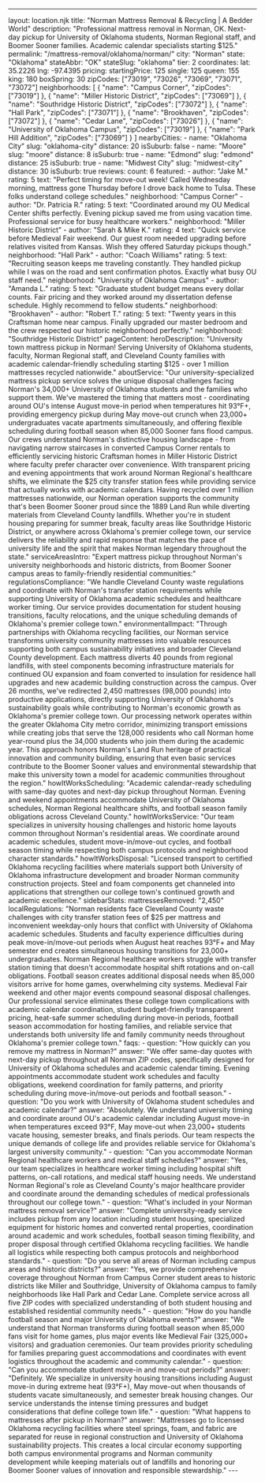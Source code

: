 ---
layout: location.njk
title: "Norman Mattress Removal & Recycling | A Bedder World"
description: "Professional mattress removal in Norman, OK. Next-day pickup for University of Oklahoma students, Norman Regional staff, and Boomer Sooner families. Academic calendar specialists starting $125."
permalink: "/mattress-removal/oklahoma/norman/"
city: "Norman" state: "Oklahoma" stateAbbr: "OK" stateSlug: "oklahoma" tier: 2 coordinates: lat: 35.2226 lng: -97.4395 pricing: startingPrice: 125 single: 125 queen: 155 king: 180 boxSpring: 30 zipCodes: ["73019", "73026", "73069", "73071", "73072"] neighborhoods: [ { "name": "Campus Corner", "zipCodes": ["73019"] }, { "name": "Miller Historic District", "zipCodes": ["73069"] }, { "name": "Southridge Historic District", "zipCodes": ["73072"] }, { "name": "Hall Park", "zipCodes": ["73071"] }, { "name": "Brookhaven", "zipCodes": ["73072"] }, { "name": "Cedar Lane", "zipCodes": ["73026"] }, { "name": "University of Oklahoma Campus", "zipCodes": ["73019"] }, { "name": "Park Hill Addition", "zipCodes": ["73069"] } ] nearbyCities: - name: "Oklahoma City" slug: "oklahoma-city" distance: 20 isSuburb: false - name: "Moore" slug: "moore" distance: 8 isSuburb: true - name: "Edmond" slug: "edmond" distance: 25 isSuburb: true - name: "Midwest City" slug: "midwest-city" distance: 30 isSuburb: true reviews: count: 6 featured: - author: "Jake M." rating: 5 text: "Perfect timing for move-out week! Called Wednesday morning, mattress gone Thursday before I drove back home to Tulsa. These folks understand college schedules." neighborhood: "Campus Corner" - author: "Dr. Patricia R." rating: 5 text: "Coordinated around my OU Medical Center shifts perfectly. Evening pickup saved me from using vacation time. Professional service for busy healthcare workers." neighborhood: "Miller Historic District" - author: "Sarah & Mike K." rating: 4 text: "Quick service before Medieval Fair weekend. Our guest room needed upgrading before relatives visited from Kansas. Wish they offered Saturday pickups though." neighborhood: "Hall Park" - author: "Coach Williams" rating: 5 text: "Recruiting season keeps me traveling constantly. They handled pickup while I was on the road and sent confirmation photos. Exactly what busy OU staff need." neighborhood: "University of Oklahoma Campus" - author: "Amanda L." rating: 5 text: "Graduate student budget means every dollar counts. Fair pricing and they worked around my dissertation defense schedule. Highly recommend to fellow students." neighborhood: "Brookhaven" - author: "Robert T." rating: 5 text: "Twenty years in this Craftsman home near campus. Finally upgraded our master bedroom and the crew respected our historic neighborhood perfectly." neighborhood: "Southridge Historic District" pageContent: heroDescription: "University town mattress pickup in Norman! Serving University of Oklahoma students, faculty, Norman Regional staff, and Cleveland County families with academic calendar-friendly scheduling starting $125 - over 1 million mattresses recycled nationwide." aboutService: "Our university-specialized mattress pickup service solves the unique disposal challenges facing Norman's 34,000+ University of Oklahoma students and the families who support them. We've mastered the timing that matters most - coordinating around OU's intense August move-in period when temperatures hit 93°F+, providing emergency pickup during May move-out crunch when 23,000+ undergraduates vacate apartments simultaneously, and offering flexible scheduling during football season when 85,000 Sooner fans flood campus. Our crews understand Norman's distinctive housing landscape - from navigating narrow staircases in converted Campus Corner rentals to efficiently servicing historic Craftsman homes in Miller Historic District where faculty prefer character over convenience. With transparent pricing and evening appointments that work around Norman Regional's healthcare shifts, we eliminate the $25 city transfer station fees while providing service that actually works with academic calendars. Having recycled over 1 million mattresses nationwide, our Norman operation supports the community that's been Boomer Sooner proud since the 1889 Land Run while diverting materials from Cleveland County landfills. Whether you're in student housing preparing for summer break, faculty areas like Southridge Historic District, or anywhere across Oklahoma's premier college town, our service delivers the reliability and rapid response that matches the pace of university life and the spirit that makes Norman legendary throughout the state." serviceAreasIntro: "Expert mattress pickup throughout Norman's university neighborhoods and historic districts, from Boomer Sooner campus areas to family-friendly residential communities:" regulationsCompliance: "We handle Cleveland County waste regulations and coordinate with Norman's transfer station requirements while supporting University of Oklahoma academic schedules and healthcare worker timing. Our service provides documentation for student housing transitions, faculty relocations, and the unique scheduling demands of Oklahoma's premier college town." environmentalImpact: "Through partnerships with Oklahoma recycling facilities, our Norman service transforms university community mattresses into valuable resources supporting both campus sustainability initiatives and broader Cleveland County development. Each mattress diverts 40 pounds from regional landfills, with steel components becoming infrastructure materials for continued OU expansion and foam converted to insulation for residence hall upgrades and new academic building construction across the campus. Over 26 months, we've redirected 2,450 mattresses (98,000 pounds) into productive applications, directly supporting University of Oklahoma's sustainability goals while contributing to Norman's economic growth as Oklahoma's premier college town. Our processing network operates within the greater Oklahoma City metro corridor, minimizing transport emissions while creating jobs that serve the 128,000 residents who call Norman home year-round plus the 34,000 students who join them during the academic year. This approach honors Norman's Land Run heritage of practical innovation and community building, ensuring that even basic services contribute to the Boomer Sooner values and environmental stewardship that make this university town a model for academic communities throughout the region." howItWorksScheduling: "Academic calendar-ready scheduling with same-day quotes and next-day pickup throughout Norman. Evening and weekend appointments accommodate University of Oklahoma schedules, Norman Regional healthcare shifts, and football season family obligations across Cleveland County." howItWorksService: "Our team specializes in university housing challenges and historic home layouts common throughout Norman's residential areas. We coordinate around academic schedules, student move-in/move-out cycles, and football season timing while respecting both campus protocols and neighborhood character standards." howItWorksDisposal: "Licensed transport to certified Oklahoma recycling facilities where materials support both University of Oklahoma infrastructure development and broader Norman community construction projects. Steel and foam components get channeled into applications that strengthen our college town's continued growth and academic excellence." sidebarStats: mattressesRemoved: "2,450" localRegulations: "Norman residents face Cleveland County waste challenges with city transfer station fees of $25 per mattress and inconvenient weekday-only hours that conflict with University of Oklahoma academic schedules. Students and faculty experience difficulties during peak move-in/move-out periods when August heat reaches 93°F+ and May semester end creates simultaneous housing transitions for 23,000+ undergraduates. Norman Regional healthcare workers struggle with transfer station timing that doesn't accommodate hospital shift rotations and on-call obligations. Football season creates additional disposal needs when 85,000 visitors arrive for home games, overwhelming city systems. Medieval Fair weekend and other major events compound seasonal disposal challenges. Our professional service eliminates these college town complications with academic calendar coordination, student budget-friendly transparent pricing, heat-safe summer scheduling during move-in periods, football season accommodation for hosting families, and reliable service that understands both university life and family community needs throughout Oklahoma's premier college town." faqs: - question: "How quickly can you remove my mattress in Norman?" answer: "We offer same-day quotes with next-day pickup throughout all Norman ZIP codes, specifically designed for University of Oklahoma schedules and academic calendar timing. Evening appointments accommodate student work schedules and faculty obligations, weekend coordination for family patterns, and priority scheduling during move-in/move-out periods and football season." - question: "Do you work with University of Oklahoma student schedules and academic calendar?" answer: "Absolutely. We understand university timing and coordinate around OU's academic calendar including August move-in when temperatures exceed 93°F, May move-out when 23,000+ students vacate housing, semester breaks, and finals periods. Our team respects the unique demands of college life and provides reliable service for Oklahoma's largest university community." - question: "Can you accommodate Norman Regional healthcare workers and medical staff schedules?" answer: "Yes, our team specializes in healthcare worker timing including hospital shift patterns, on-call rotations, and medical staff housing needs. We understand Norman Regional's role as Cleveland County's major healthcare provider and coordinate around the demanding schedules of medical professionals throughout our college town." - question: "What's included in your Norman mattress removal service?" answer: "Complete university-ready service includes pickup from any location including student housing, specialized equipment for historic homes and converted rental properties, coordination around academic and work schedules, football season timing flexibility, and proper disposal through certified Oklahoma recycling facilities. We handle all logistics while respecting both campus protocols and neighborhood standards." - question: "Do you serve all areas of Norman including campus areas and historic districts?" answer: "Yes, we provide comprehensive coverage throughout Norman from Campus Corner student areas to historic districts like Miller and Southridge, University of Oklahoma campus to family neighborhoods like Hall Park and Cedar Lane. Complete service across all five ZIP codes with specialized understanding of both student housing and established residential community needs." - question: "How do you handle football season and major University of Oklahoma events?" answer: "We understand that Norman transforms during football season when 85,000 fans visit for home games, plus major events like Medieval Fair (325,000+ visitors) and graduation ceremonies. Our team provides priority scheduling for families preparing guest accommodations and coordinates with event logistics throughout the academic and community calendar." - question: "Can you accommodate student move-in and move-out periods?" answer: "Definitely. We specialize in university housing transitions including August move-in during extreme heat (93°F+), May move-out when thousands of students vacate simultaneously, and semester break housing changes. Our service understands the intense timing pressures and budget considerations that define college town life." - question: "What happens to mattresses after pickup in Norman?" answer: "Mattresses go to licensed Oklahoma recycling facilities where steel springs, foam, and fabric are separated for reuse in regional construction and University of Oklahoma sustainability projects. This creates a local circular economy supporting both campus environmental programs and Norman community development while keeping materials out of landfills and honoring our Boomer Sooner values of innovation and responsible stewardship." ---